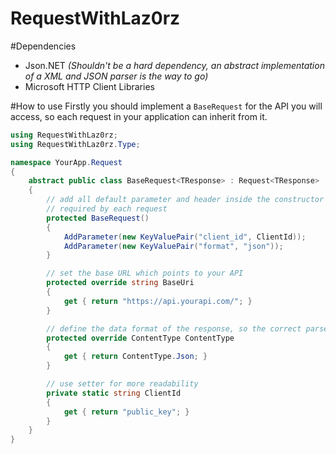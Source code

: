 RequestWithLaz0rz
=================

#Dependencies
* Json.NET *(Shouldn't be a hard dependency, an abstract implementation of a XML and JSON parser is the way to go)*
* Microsoft HTTP Client Libraries

#How to use
Firstly you should implement a `BaseRequest` for the API you will access, so each request in your application can inherit from it.

```csharp
using RequestWithLaz0rz;
using RequestWithLaz0rz.Type;

namespace YourApp.Request
{
    abstract public class BaseRequest<TResponse> : Request<TResponse>
    {
        // add all default parameter and header inside the constructor
        // required by each request
        protected BaseRequest()
        {
            AddParameter(new KeyValuePair("client_id", ClientId));
            AddParameter(new KeyValuePair("format", "json"));
        }

        // set the base URL which points to your API
        protected override string BaseUri
        {
            get { return "https://api.yourapi.com/"; }
        }

        // define the data format of the response, so the correct parser can be selected
        protected override ContentType ContentType
        {
            get { return ContentType.Json; }
        }

        // use setter for more readability
        private static string ClientId
        {
            get { return "public_key"; }
        }
    }
}
```
